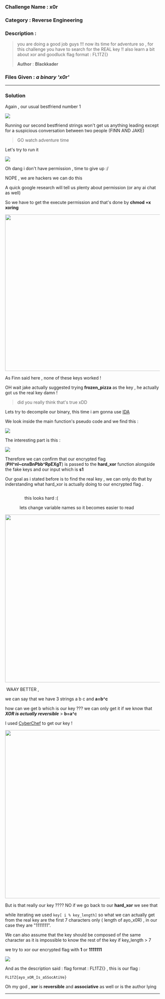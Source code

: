 ### **Challenge Name :** x0r

### **Category :** Reverse Engineering

### **Description :**

> you are doing a good job guys !!! now its time for adventure so , for this challenge you have to search for the REAL key !! also learn a bit about xor and goodluck flag format : FL1TZ{}
>
> 𝐀𝐮𝐭𝐡𝐨𝐫 : 𝐁𝐥𝐚𝐜𝐤𝐤𝐚𝐝𝐞𝐫

### **Files Given :** _a binary 'x0r'_

---

### **Solution**

Again , our usual bestfriend number 1

![](../.private_images/2025-02-11-22-20-10-image.png)

Running our second bestfriend strings won't get us anything leading except for a suspicious conversation between two people (FINN AND JAKE) 

> GO watch adventure time 

Let's try to run it 

![](../.private_images/2025-02-11-22-21-09-image.png)

Oh dang i don't have permission , time to give up  :/ 

NOPE , we are hackers we can do this 

A quick google research will tell us plenty about permission (or any ai chat as well)

So we have to get the execute permission and that's done by **chmod +x xoring**

<img title="" src="../.private_images/2025-02-11-22-27-17-image.png" alt="" width="508" data-align="center">

As Finn said here , none of these keys worked !

OH wait jake actually suggested trying **frozen_pizza** as the key , he actually got us the real key damn ! 

> did you really think that's true xDD

Lets try to decompile our binary, this time i am gonna use [IDA](https://hex-rays.com/ida-free)

We look inside the main function's pseudo code and we find this :

![](../.private_images/2025-02-11-22-37-17-image.png)

The interesting part is this :

![](../.private_images/2025-02-11-22-36-25-image.png)

Therefore we can confirm that our encrypted flag (**PH^nI~cnxBnPbb^RpEXgT**) is passed to the **hard_xor** function alongside the fake keys and our input which is **s1**

Our goal as i stated before is to find the real key , we can only do that by inderstanding what hard_xor is actually doing to our encrypted flag .

<img title="" src="../.private_images/2025-02-11-22-40-02-image.png" alt="" data-align="center">

                this looks hard :( 

            lets change variable names so it becomes easier to read

<img title="" src="../.private_images/2025-02-11-22-41-35-image.png" alt="" width="545" data-align="center">

 WAAY BETTER , 

we can say  that we have 3 strings a b c and **a=b^c**

how can we get b which is our key ??? we can only get it if we know that ***XOR is actually reversible***  >  **b=a^c**

I used [CyberChef]([CyberChef](https://gchq.github.io/CyberChef/)) to get our key !

<img title="" src="../.private_images/2025-02-11-22-47-39-image.png" alt="" width="546" data-align="center">

But is that really our key ???? NO if we go back to our **hard_xor** we see that 

while iterating we used  ``` key[ i % key_length] ``` so what we can actually get from the real key are the first 7 characters only ( length of ayo_x0R) , in our case they are "1111111".

We can also assume that the key should  be composed of the same character as it is impossible to know the rest of the key if key_length > 7 

we try to xor our encrypted flag with **1** or **1111111**

![](../.private_images/2025-02-11-22-52-26-image.png)

And as the description said : flag format : FL1TZ{} , this is our flag :

```
FL1TZ{ayo_xOR_Is_aSSocAtiVe}
```

Oh my god , **xor** is **reversible** and **associative** as well or is the author lying 

---
